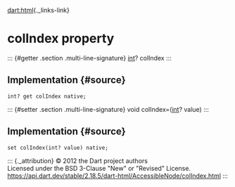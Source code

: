 [dart:html](../../dart-html/dart-html-library){._links-link}

colIndex property
=================

::: {#getter .section .multi-line-signature}
[int](../../dart-core/int-class)? colIndex
:::

Implementation {#source}
--------------

``` {.language-dart data-language="dart"}
int? get colIndex native;
```

::: {#setter .section .multi-line-signature}
void colIndex=([int](../../dart-core/int-class)? value)
:::

Implementation {#source}
--------------

``` {.language-dart data-language="dart"}
set colIndex(int? value) native;
```

::: {._attribution}
© 2012 the Dart project authors\
Licensed under the BSD 3-Clause \"New\" or \"Revised\" License.\
<https://api.dart.dev/stable/2.18.5/dart-html/AccessibleNode/colIndex.html>
:::
